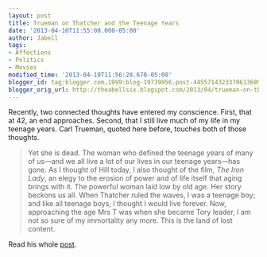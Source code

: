 ```yaml
---
layout: post
title: Trueman on Thatcher and the Teenage Years
date: '2013-04-10T11:55:00.000-05:00'
author: Jabell
tags:
- Affections
- Politics
- Movies
modified_time: '2013-04-10T11:56:28.670-05:00'
blogger_id: tag:blogger.com,1999:blog-19739956.post-4455714323370613689
blogger_orig_url: http://theabellsix.blogspot.com/2013/04/trueman-on-thatcher-and-teenage-years.html
---
```


Recently, two connected thoughts have entered my conscience. First, that at 42, an end approaches. Second, that I still live much of my life in my teenage years. Carl Trueman, quoted here before, touches both of those thoughts.<br /><blockquote class="tr_bq">Yet she is dead. The woman who defined the teenage years of many of us—and we all live a lot of our lives in our teenage years—has gone. As I thought of Hill today, I also thought of the film, <i>The Iron Lady</i>, an elegy to the erosion of power and of life itself that aging brings with it. The powerful woman laid low by old age. Her story beckons us all. When Thatcher ruled the waves, I was a teenage boy; and like all teenage boys, I thought I would live forever. Now, approaching the age Mrs T was when she became Tory leader, I am not so sure of my immortality any more. This is the land of lost content.&nbsp;</blockquote>Read his whole <a href="http://www.reformation21.org/blog/2013/04/all-that-is-iron-comes-to-rust.php">post</a>.